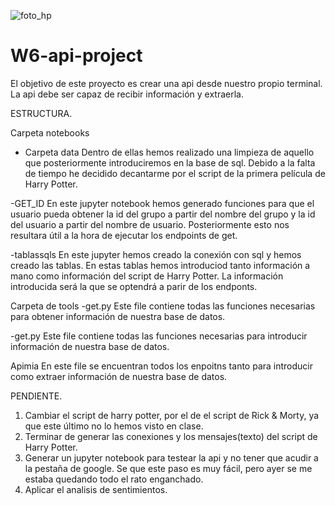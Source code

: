 ![foto_hp](https://user-images.githubusercontent.com/85116761/125535912-3d1f29a6-c48e-462f-a9d1-2174425bd5a5.jpeg)

# W6-api-project

El objetivo de este proyecto es crear una api desde nuestro propio terminal. La api debe ser capaz de recibir información y extraerla. 

ESTRUCTURA. 

Carpeta notebooks 
- Carpeta data
    Dentro de ellas hemos realizado una limpieza de aquello que posteriormente introduciremos en la base de sql. 
    Debido a la falta de tiempo he decidido decantarme por el script de la primera película de Harry Potter. 

-GET_ID
    En este jupyter notebook hemos generado funciones para que el usuario pueda obtener la id del grupo a partir del nombre del grupo y la id del usuario a partir del nombre de usuario. Posteriormente esto nos resultara útil a la hora de ejecutar los endpoints de get. 

-tablassqls
    En este jupyter hemos creado la conexión con sql y hemos creado las tablas. En estas tablas hemos introduciod tanto información a mano como información del script de Harry Potter. La información introducida será la que se optendrá a parir de los endponts. 

Carpeta de tools 
-get.py
   Este file contiene todas las funciones necesarias para obtener información de nuestra base de datos. 

-get.py
   Este file contiene todas las funciones necesarias para introducir información de nuestra base de datos. 

Apimia 
    En este file se encuentran todos los enpoitns tanto para introducir como extraer información de nuestra base de datos. 


PENDIENTE. 

1. Cambiar el script de harry potter, por el de el script de Rick & Morty, ya que este último no lo hemos visto en clase. 
2. Terminar de generar las conexiones y los mensajes(texto) del script de Harry Potter.
4. Generar un jupyter notebook para testear la api y no tener que acudir a la pestaña de google. Se que este paso es muy fácil, pero ayer se me estaba quedando todo el rato enganchado.
5. Aplicar el analisis de sentimientos.  
